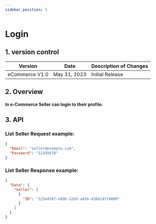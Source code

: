 ```yaml
---
sidebar_position: 3
---
```


# Login

## 1. version control

| Version        | Date         | Description of Changes |
| -------------- | ------------ | ---------------------- |
| eCommerce V1.0 | May 31, 2023 | Initial Release        |

## 2. Overview

#### In e-Commerce Seller can login to their profile.

## 3. API

### List Seller Request example:

```json
{
  "Email": "seller@example.com",
  "Password": "12345678"
}
```

### List Seller Response example:

```json
{
  "Data": {
    "Seller": [
      {
        "ID": "123e4567-e89b-12d3-a456-426614174000"
      }
    ]
  }
}
```
